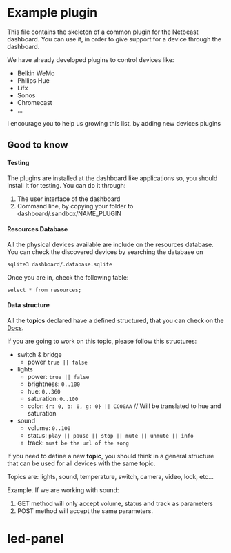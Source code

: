 # Example plugin

This file contains the skeleton of a common plugin for the Netbeast dashboard.
You can use it, in order to give support for a device through the dashboard.

We have already developed plugins to control devices like:
* Belkin WeMo
* Philips Hue
* Lifx
* Sonos
* Chromecast
* ...

I encourage you to help us growing this list, by adding new devices plugins

## Good to know

#### Testing

The plugins are installed at the dashboard like applications so, you should
install it for testing. You can do it through:
 1. The user interface of the dashboard
 2. Command line, by copying your folder to dashboard/.sandbox/NAME_PLUGIN


#### Resources Database

All the physical devices available are include on the resources database.
You can check the discovered devices by searching the database on

`sqlite3 dashboard/.database.sqlite`

Once you are in, check the following table:

`select * from resources;`

#### Data structure

All the **topics** declared have a defined structured, that you can check on the [Docs](http://docs.netbeast.co/chapters/api_reference/methods.html).

If you are going to work on this topic, please follow this structures:
*   switch & bridge
    * power `true || false`
*   lights
    * power:        `true || false`
    * brightness:   `0..100`
    * hue:          `0..360`
    * saturation:   `0..100`
    * color:    `{r: 0, b: 0, g: 0} || CC00AA` // Will be translated to hue and saturation
*   sound
    * volume:       `0..100`
    * status:       `play || pause || stop || mute || unmute || info`  
    * track: `must be the url of the song`

If you need to define a new **topic**, you should think in a general structure that can be
used for all devices with the same topic.

Topics are: lights, sound, temperature, switch, camera, video, lock, etc...

Example. If we are working with sound:
1. GET method will only accept volume, status and track as parameters
2. POST method will accept the same parameters. 
# led-panel
